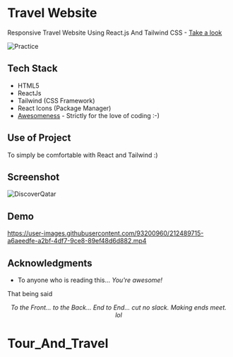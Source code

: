 # Travel Website

Responsive Travel Website Using React.js And Tailwind CSS - [Take a look](https://discover-qatar.netlify.app/)

![Practice](https://img.shields.io/badge/Practice-ReactJs/TailwindCSS-blue.svg)

## Tech Stack

- HTML5
- ReactJs
- Tailwind (CSS Framework)
- React Icons (Package Manager)
- [Awesomeness](https://www.wikihow.com/Love-Programming) - Strictly for the love of coding :-)

## Use of Project

To simply be comfortable with React and Tailwind :)

## Screenshot

![DiscoverQatar](https://user-images.githubusercontent.com/93200960/212489681-de3ff13f-8fa7-49ed-8001-21da66b04a81.png)

## Demo

https://user-images.githubusercontent.com/93200960/212489715-a6aeedfe-a2bf-4df7-9ce8-89ef48d6d882.mp4

## Acknowledgments

- To anyone who is reading this... _You're awesome!_

That being said
_<p align="center">To the Front... to the Back... End to End... cut no slack. Making ends meet. lol</p>_
# Tour_And_Travel
